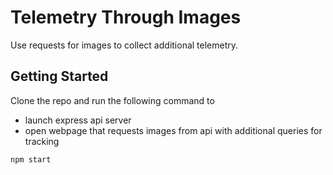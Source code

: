 # Telemetry Through Images
Use requests for images to collect additional telemetry.

## Getting Started
Clone the repo and run the following command to
- launch express api server
- open webpage that requests images from api with additional queries for tracking

```
npm start
```